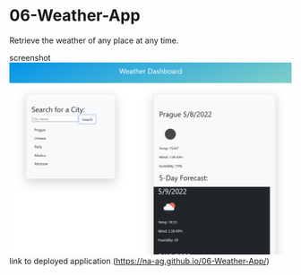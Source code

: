 # 06-Weather-App
Retrieve the weather of any place at any time. 

screenshot  ![](./Assets/Images/06-screenshot-working.PNG)
link to deployed application (https://na-ag.github.io/06-Weather-App/)

